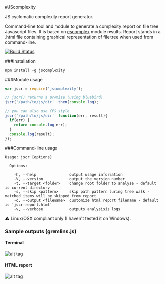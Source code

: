 #JScomplexity

JS cyclomatic complexity report generator.

Command-line tool and module to generate a complexity report on file tree Javascript files. It is based on [escomplex](https://github.com/philbooth/escomplex/) module results. Report stands in a .html file containing graphical representation of file tree when used from command-line.

[![Build Status](https://travis-ci.org/slyg/jscomplexity.png?branch=master)](https://travis-ci.org/slyg/jscomplexity)

###Installation 

`npm install -g jscomplexity`

###Module usage

```javascript
var jscr = require('jscomplexity');

// jscr() returns a promise (using bluebird)
jscr('/path/to/js/dir').then(console.log);

// you can also use CPS style
jscr('/path/to/js/dir', function(err, result){
  if(err) {
    return console.log(err);
  }
  console.log(result);
});
```

###Command-line usage

```
Usage: jscr [options]

  Options:

    -h, --help               output usage information
    -V, --version            output the version number
    -t, --target <folder>    change root folder to analyse - default is current directory
    -s, --skip <pattern>     skip path pattern during tree walk - matched items will be skipped from report
    -o, --output <filename>  customize html report filename - default is 'jscr-report.html'
    -v, --verbose            outputs analysisis logs
```

:warning: Linux/OSX compliant only (I haven't tested it on Windows).


### Sample outputs (gremlins.js)

#### Terminal

![alt tag](https://raw.github.com/slyg/jscomplexity/master/images/screenshot-console.png)

#### HTML report

![alt tag](https://raw.github.com/slyg/jscomplexity/master/images/screenshot-webUI.png)

